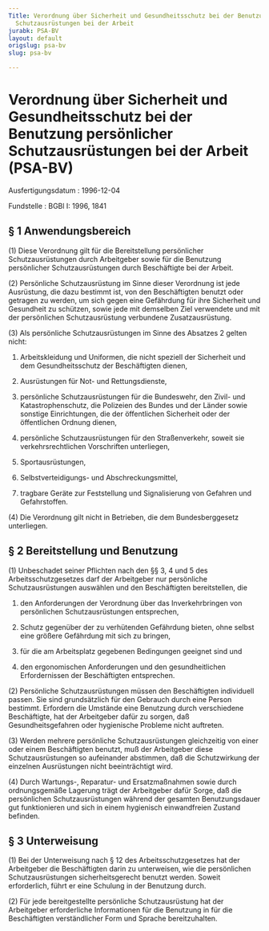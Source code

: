 ```yaml
---
Title: Verordnung über Sicherheit und Gesundheitsschutz bei der Benutzung persönlicher
  Schutzausrüstungen bei der Arbeit
jurabk: PSA-BV
layout: default
origslug: psa-bv
slug: psa-bv

---
```


# Verordnung über Sicherheit und Gesundheitsschutz bei der Benutzung persönlicher Schutzausrüstungen bei der Arbeit (PSA-BV)

Ausfertigungsdatum
:   1996-12-04

Fundstelle
:   BGBl I: 1996, 1841



## § 1 Anwendungsbereich

(1) Diese Verordnung gilt für die Bereitstellung persönlicher
Schutzausrüstungen durch Arbeitgeber sowie für die Benutzung
persönlicher Schutzausrüstungen durch Beschäftigte bei der Arbeit.

(2) Persönliche Schutzausrüstung im Sinne dieser Verordnung ist jede
Ausrüstung, die dazu bestimmt ist, von den Beschäftigten benutzt oder
getragen zu werden, um sich gegen eine Gefährdung für ihre Sicherheit
und Gesundheit zu schützen, sowie jede mit demselben Ziel verwendete
und mit der persönlichen Schutzausrüstung verbundene Zusatzausrüstung.

(3) Als persönliche Schutzausrüstungen im Sinne des Absatzes 2 gelten
nicht:

1.  Arbeitskleidung und Uniformen, die nicht speziell der Sicherheit und
    dem Gesundheitsschutz der Beschäftigten dienen,


2.  Ausrüstungen für Not- und Rettungsdienste,


3.  persönliche Schutzausrüstungen für die Bundeswehr, den Zivil- und
    Katastrophenschutz, die Polizeien des Bundes und der Länder sowie
    sonstige Einrichtungen, die der öffentlichen Sicherheit oder der
    öffentlichen Ordnung dienen,


4.  persönliche Schutzausrüstungen für den Straßenverkehr, soweit sie
    verkehrsrechtlichen Vorschriften unterliegen,


5.  Sportausrüstungen,


6.  Selbstverteidigungs- und Abschreckungsmittel,


7.  tragbare Geräte zur Feststellung und Signalisierung von Gefahren und
    Gefahrstoffen.




(4) Die Verordnung gilt nicht in Betrieben, die dem Bundesberggesetz
unterliegen.


## § 2 Bereitstellung und Benutzung

(1) Unbeschadet seiner Pflichten nach den §§ 3, 4 und 5 des
Arbeitsschutzgesetzes darf der Arbeitgeber nur persönliche
Schutzausrüstungen auswählen und den Beschäftigten bereitstellen, die

1.  den Anforderungen der Verordnung über das Inverkehrbringen von
    persönlichen Schutzausrüstungen entsprechen,


2.  Schutz gegenüber der zu verhütenden Gefährdung bieten, ohne selbst
    eine größere Gefährdung mit sich zu bringen,


3.  für die am Arbeitsplatz gegebenen Bedingungen geeignet sind und


4.  den ergonomischen Anforderungen und den gesundheitlichen
    Erfordernissen der Beschäftigten entsprechen.




(2) Persönliche Schutzausrüstungen müssen den Beschäftigten
individuell passen. Sie sind grundsätzlich für den Gebrauch durch eine
Person bestimmt. Erfordern die Umstände eine Benutzung durch
verschiedene Beschäftigte, hat der Arbeitgeber dafür zu sorgen, daß
Gesundheitsgefahren oder hygienische Probleme nicht auftreten.

(3) Werden mehrere persönliche Schutzausrüstungen gleichzeitig von
einer oder einem Beschäftigten benutzt, muß der Arbeitgeber diese
Schutzausrüstungen so aufeinander abstimmen, daß die Schutzwirkung der
einzelnen Ausrüstungen nicht beeinträchtigt wird.

(4) Durch Wartungs-, Reparatur- und Ersatzmaßnahmen sowie durch
ordnungsgemäße Lagerung trägt der Arbeitgeber dafür Sorge, daß die
persönlichen Schutzausrüstungen während der gesamten Benutzungsdauer
gut funktionieren und sich in einem hygienisch einwandfreien Zustand
befinden.


## § 3 Unterweisung

(1) Bei der Unterweisung nach § 12 des Arbeitsschutzgesetzes hat der
Arbeitgeber die Beschäftigten darin zu unterweisen, wie die
persönlichen Schutzausrüstungen sicherheitsgerecht benutzt werden.
Soweit erforderlich, führt er eine Schulung in der Benutzung durch.

(2) Für jede bereitgestellte persönliche Schutzausrüstung hat der
Arbeitgeber erforderliche Informationen für die Benutzung in für die
Beschäftigten verständlicher Form und Sprache bereitzuhalten.

